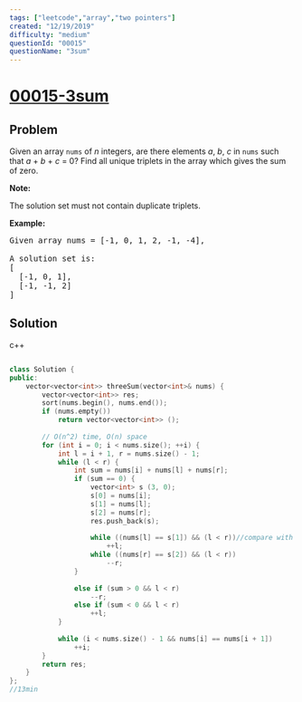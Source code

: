 ```yaml
---
tags: ["leetcode","array","two pointers"]
created: "12/19/2019"
difficulty: "medium"
questionId: "00015"
questionName: "3sum"
---
```


# <a href="https://leetcode.com/problems/3sum/" target="_blank">00015-3sum</a>

## Problem
<div><p>Given an array <code>nums</code> of <em>n</em> integers, are there elements <em>a</em>, <em>b</em>, <em>c</em> in <code>nums</code> such that <em>a</em> + <em>b</em> + <em>c</em> = 0? Find all unique triplets in the array which gives the sum of zero.</p>

<p><strong>Note:</strong></p>

<p>The solution set must not contain duplicate triplets.</p>

<p><strong>Example:</strong></p>

<pre>Given array nums = [-1, 0, 1, 2, -1, -4],

A solution set is:
[
  [-1, 0, 1],
  [-1, -1, 2]
]
</pre></div>

## Solution

c++
```c++

class Solution {
public:
    vector<vector<int>> threeSum(vector<int>& nums) {
        vector<vector<int>> res;
        sort(nums.begin(), nums.end());
        if (nums.empty())
            return vector<vector<int>> ();
        
        // O(n^2) time, O(n) space
        for (int i = 0; i < nums.size(); ++i) {
            int l = i + 1, r = nums.size() - 1;
            while (l < r) {
                int sum = nums[i] + nums[l] + nums[r];
                if (sum == 0) {
                    vector<int> s (3, 0);
                    s[0] = nums[i];
                    s[1] = nums[l];
                    s[2] = nums[r];
                    res.push_back(s);
                    
                    while ((nums[l] == s[1]) && (l < r))//compare with s[1] rather than nums[l+1]
                        ++l;
                    while ((nums[r] == s[2]) && (l < r))
                        --r;
                }
                
                else if (sum > 0 && l < r)
                    --r;
                else if (sum < 0 && l < r)
                    ++l;
            }
            
            while (i < nums.size() - 1 && nums[i] == nums[i + 1])
                ++i;
        }
        return res;
    }
};
//13min
​
```
